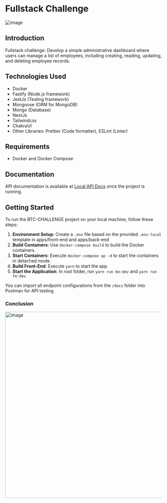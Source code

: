 # Fullstack Challenge

![image](https://github.com/ssbreno/fullstack-challenge/assets/8092325/48bb5093-e871-4f9f-9af6-0b4f84176753)


## Introduction

Fullstack challenge: Develop a simple administrative dashboard where users can manage a list of employees, including creating, reading, updating, and deleting employee records.

## Technologies Used

- Docker
- Fastify (Node.js framework)
- JestJs (Testing framework)
- Mongoose (ORM for MongoDB)
- Mongo (Database)
- NextJs
- Tailwindcss
- ChakraUI
- Other Libraries: Prettier (Code formatter), ESLint (Linter)

## Requirements

- Docker and Docker Compose

## Documentation

API documentation is available at [Local API Docs](http://localhost:3001/api) once the project is running.

## Getting Started

To run the BTC-CHALLENGE project on your local machine, follow these steps:

1. **Environment Setup**: Create a `.env` file based on the provided `.env-local` template in apps/front-end and apps/back-end
3. **Build Containers**: Use `docker-compose build` to build the Docker containers.
4. **Start Containers**: Execute `docker-compose up -d` to start the containers in detached mode.
5. **Build Front-End**: Execute `yarn` to start the app.
6. **Start the Application**: In root folder, run `yarn run be:dev` and `yarn run fe:dev`

You can import all endpoint configurations from the `/docs` folder into Postman for API testing.

### Conclusion

<img width="597" alt="image" src="https://github.com/ssbreno/fullstack-challenge/assets/8092325/c674fdd8-379a-4dee-9814-53f5d3f058db">
